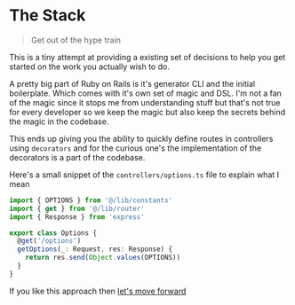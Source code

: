 # The Stack

> Get out of the hype train

This is a tiny attempt at providing a existing set of decisions to help you get
started on the work you actually wish to do.

A pretty big part of Ruby on Rails is it's generator CLI and the initial
boilerplate. Which comes with it's own set of magic and DSL. I'm not a fan of
the magic since it stops me from understanding stuff but that's not true for
every developer so we keep the magic but also keep the secrets behind the magic
in the codebase.

This ends up giving you the ability to quickly define routes in controllers
using `decorators` and for the curious one's the implementation of the
decorators is a part of the codebase.

Here's a small snippet of the `controllers/options.ts` file to explain what I
mean

```ts
import { OPTIONS } from '@/lib/constants'
import { get } from '@/lib/router'
import { Response } from 'express'

export class Options {
  @get('/options')
  getOptions(_: Request, res: Response) {
    return res.send(Object.values(OPTIONS))
  }
}
```

If you like this approach then [let's move forward](%baseurl%getting-started)
